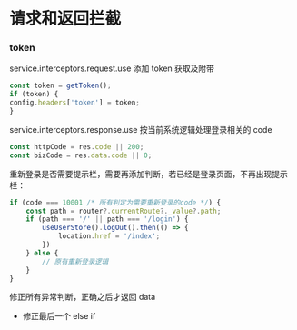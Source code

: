 # 请求和返回拦截

### token
service.interceptors.request.use 添加 token 获取及附带
```javascript
const token = getToken();
if (token) {
config.headers['token'] = token;
}
```


service.interceptors.response.use 按当前系统逻辑处理登录相关的 code
```javascript
const httpCode = res.code || 200;
const bizCode = res.data.code || 0;
```

重新登录是否需要提示栏，需要再添加判断，若已经是登录页面，不再出现提示栏：
```javascript
if (code === 10001 /* 所有判定为需要重新登录的code */) {
    const path = router?.currentRoute?._value?.path;
    if (path === '/' || path === '/login') {
        useUserStore().logOut().then(() => {
            location.href = '/index';
        })
    } else {
        // 原有重新登录逻辑
    }
}
```


修正所有异常判断，正确之后才返回 data
- 修正最后一个 else if